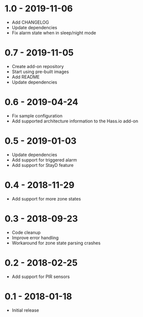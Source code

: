 # 1.0 - 2019-11-06
- Add CHANGELOG
- Update dependencies
- Fix alarm state when in sleep/night mode

# 0.7 - 2019-11-05
- Create add-on repository
- Start using pre-built images
- Add README
- Update dependencies

# 0.6 - 2019-04-24
- Fix sample configuration
- Add supported architecture information to the Hass.io add-on

# 0.5 - 2019-01-03
- Update dependencies
- Add support for triggered alarm
- Add support for StayD feature

# 0.4 - 2018-11-29
- Add support for more zone states

# 0.3 - 2018-09-23
- Code cleanup
- Improve error handling
- Workaround for zone state parsing crashes

# 0.2 - 2018-02-25
- Add support for PIR sensors

# 0.1 - 2018-01-18
- Initial release
